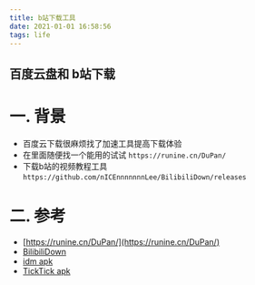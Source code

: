 ```yaml
---
title: b站下载工具
date: 2021-01-01 16:58:56
tags: life
---
```


## 百度云盘和 b站下载

# 一. 背景
* 百度云下载很麻烦找了加速工具提高下载体验
  <!--more-->
* 在里面随便找一个能用的试试 `https://runine.cn/DuPan/`
* 下载b站的视频教程工具`https://github.com/nICEnnnnnnnLee/BilibiliDown/releases`
# 二. 参考
* [https://runine.cn/DuPan/](https://runine.cn/DuPan/)
* [BilibiliDown](https://github.com/nICEnnnnnnnLee/BilibiliDown/releases)
* [idm apk](https://www.yxssp.com/23740.html)
* [TickTick apk](https://www.yxssp.com/26151.html)



